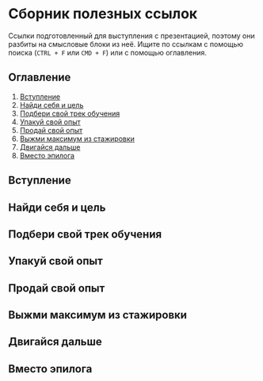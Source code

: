 # Сборник полезных ссылок

Ссылки подготовленный для выступления с презентацией, поэтому они разбиты на смысловые блоки из неё.
Ищите по ссылкам с помощью поиска (`CTRL + F` или `CMD + F`) или с помощью оглавления.

## Оглавление
1. [Вступление](#вступление)
2. [Найди себя и цель](#найди-себя-и-цель)
3. [Подбери свой трек обучения](#подбери-свой-трек-обучения)
4. [Упакуй свой опыт](#упакуй-свой-опыт)
5. [Продай свой опыт](#продай-свой-опыт)
6. [Выжми максимум из стажировки](#выжми-максимум-из-стажировки)
7. [Двигайся дальше](#двигайся-дальше)
8. [Вместо эпилога](#вместо-эпилога)

## Вступление
## Найди себя и цель
## Подбери свой трек обучения
## Упакуй свой опыт
## Продай свой опыт
## Выжми максимум из стажировки
## Двигайся дальше
## Вместо эпилога
